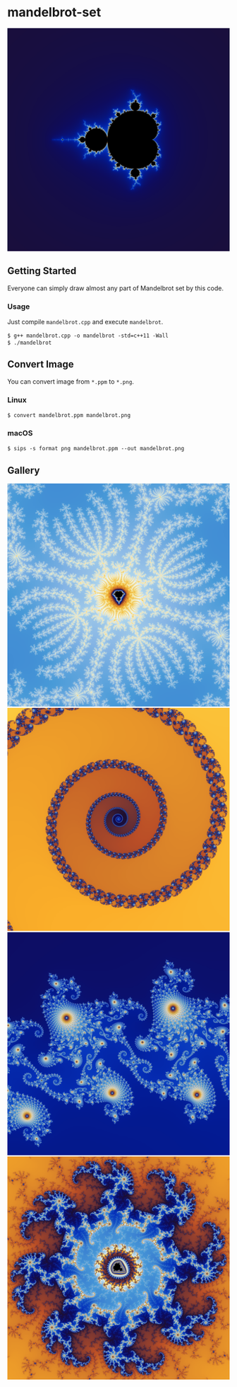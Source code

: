 # mandelbrot-set

<img src="https://raw.githubusercontent.com/segnoda/mandelbrot-set/master/gallery/M0-1024.png"  width="512"/>

## Getting Started

Everyone can simply draw almost any part of Mandelbrot set by this code.

### Usage

Just compile `mandelbrot.cpp` and execute `mandelbrot`.

```
$ g++ mandelbrot.cpp -o mandelbrot -std=c++11 -Wall
$ ./mandelbrot
```

## Convert Image

You can convert image from `*.ppm` to `*.png`.

### Linux

```
$ convert mandelbrot.ppm mandelbrot.png
```

### macOS

```
$ sips -s format png mandelbrot.ppm --out mandelbrot.png
```

## Gallery

<img src="https://raw.githubusercontent.com/segnoda/mandelbrot-set/master/gallery/M1-1024.png"  width="512"/>
<img src="https://raw.githubusercontent.com/segnoda/mandelbrot-set/master/gallery/M2-1024.png"  width="512"/>
<img src="https://raw.githubusercontent.com/segnoda/mandelbrot-set/master/gallery/M3-1024.png"  width="512"/>
<img src="https://raw.githubusercontent.com/segnoda/mandelbrot-set/master/gallery/M4-1024.png"  width="512"/>
